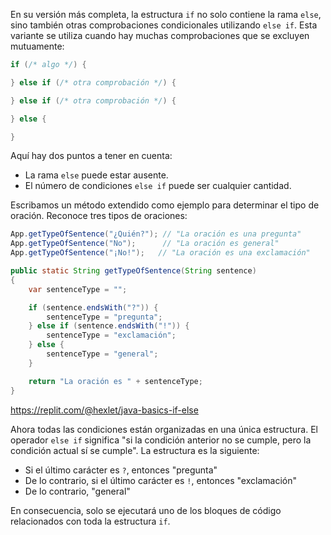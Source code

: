 En su versión más completa, la estructura `if` no solo contiene la rama `else`, sino también otras comprobaciones condicionales utilizando `else if`. Esta variante se utiliza cuando hay muchas comprobaciones que se excluyen mutuamente:

```java
if (/* algo */) {

} else if (/* otra comprobación */) {

} else if (/* otra comprobación */) {

} else {

}
```

Aquí hay dos puntos a tener en cuenta:

* La rama `else` puede estar ausente.
* El número de condiciones `else if` puede ser cualquier cantidad.

Escribamos un método extendido como ejemplo para determinar el tipo de oración. Reconoce tres tipos de oraciones:

```java
App.getTypeOfSentence("¿Quién?"); // "La oración es una pregunta"
App.getTypeOfSentence("No");      // "La oración es general"
App.getTypeOfSentence("¡No!");   // "La oración es una exclamación"

public static String getTypeOfSentence(String sentence)
{
    var sentenceType = "";

    if (sentence.endsWith("?")) {
        sentenceType = "pregunta";
    } else if (sentence.endsWith("!")) {
        sentenceType = "exclamación";
    } else {
        sentenceType = "general";
    }

    return "La oración es " + sentenceType;
}
```

https://replit.com/@hexlet/java-basics-if-else

Ahora todas las condiciones están organizadas en una única estructura. El operador `else if` significa "si la condición anterior no se cumple, pero la condición actual sí se cumple". La estructura es la siguiente:

- Si el último carácter es `?`, entonces "pregunta"
- De lo contrario, si el último carácter es `!`, entonces "exclamación"
- De lo contrario, "general"

En consecuencia, solo se ejecutará uno de los bloques de código relacionados con toda la estructura `if`.
